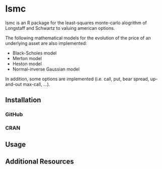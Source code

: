 lsmc
====

lsmc is an R package for the least-squares monte-carlo alogrithm of Longstaff and Schwartz to valuing american options.

The following mathematical models for the evolution of the price of an underlying asset are also implemented:

- Black-Scholes model
- Merton model
- Heston model
- Normal-inverse Gaussian model

In addition, some options are implemented (i.e. call, put, bear spread, up-and-out max-call, ...).

Installation
----

### GitHub

### CRAN

Usage
----

Additional Resources
----
